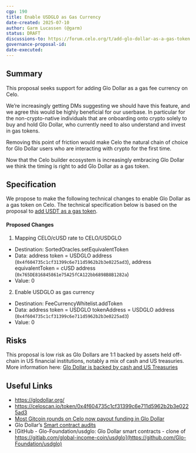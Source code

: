 ```yaml
---
cgp: 190
title: Enable USDGLO as Gas Currency
date-created: 2025-07-10
author: Garm Lucassen (@garm)
status: DRAFT
discussions-to: https://forum.celo.org/t/add-glo-dollar-as-a-gas-token
governance-proposal-id: 
date-executed: 
---
```


## Summary
This proposal seeks support for adding Glo Dollar as a gas fee currency on Celo.

We’re increasingly getting DMs suggesting we should have this feature, and we agree this would be highly beneficial for our userbase. In particular for the non-crypto-native individuals that are onboarding onto crypto solely to buy and hold Glo Dollar, who currently need to also understand and invest in gas tokens.

Removing this point of friction would make Celo the natural chain of choice for Glo Dollar users who are interacting with crypto for the first time.

Now that the Celo builder ecosystem is increasingly embracing Glo Dollar we think the timing is right to add Glo Dollar as a gas token.

## Specification
We propose to make the following technical changes to enable Glo Dollar as a gas token on Celo. The technical specification below is based on the proposal to [add USDT as a gas token](https://github.com/celo-org/governance/blob/eb37e737600ff15517ea6f8b534174e14d80a0f5/CGPs/cgp-0128.md).

#### Proposed Changes
1. Mapping CELO/cUSD rate to CELO/USDGLO
* Destination: SortedOracles.setEquivalentToken
* Data: address token = USDGLO address (`0x4f604735c1cf31399c6e711d5962b2b3e0225ad3`), address equivalentToken = cUSD address (`0x765DE816845861e75A25fCA122bb6898B8B1282a`)
* Value: 0

2. Enable USDGLO as gas currency
* Destination: FeeCurrencyWhitelist.addToken
* Data: address token = USDGLO tokenAddress = USDGLO address (`0x4f604735c1cf31399c6e711d5962b2b3e0225ad3`)
* Value: 0

## Risks
This proposal is low risk as Glo Dollars are 1:1 backed by assets held off-chain in US financial institutions, notably a mix of cash and US treasuries. More information here: [Glo Dollar is backed by cash and US Treasuries](https://www.glodollar.org/articles/treasuries)

## Useful Links
* https://glodollar.org/
* https://celoscan.io/token/0x4f604735c1cf31399c6e711d5962b2b3e0225ad3
* [Most Gitcoin rounds on Celo now payout funding in Glo Dollar](https://explorer.gitcoin.co/#/rounds?orderBy=MATCH_AMOUNT_IN_USD_DESC&status=active%2Ctaking_applications%2Cverified%2Cfinished)
* Glo Dollar’s [Smart contract audits](https://www.glodollar.org/articles/smart-contract-audits)
* [GitHub - Glo-Foundation/usdglo: Glo Dollar smart contracts - clone of https://gitlab.com/global-income-coin/usdglo](https://github.com/Glo-Foundation/usdglo)

